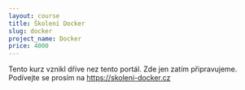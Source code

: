 ```yaml
---
layout: course
title: Školení Docker
slug: docker
project_name: Docker
price: 4000
---
```


Tento kurz vznikl dříve nez tento portál. Zde jen zatím připravujeme. Podívejte se prosím na <https://skoleni-docker.cz>

